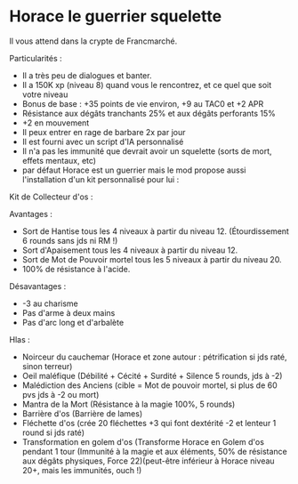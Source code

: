 # Horace le guerrier squelette

Il vous attend dans la crypte de Francmarché.

Particularités :
- Il a très peu de dialogues et banter.
- Il a 150K xp (niveau 8) quand vous le rencontrez, et ce quel que soit votre niveau
- Bonus de base : +35 points de vie environ, +9 au TAC0 et +2 APR
- Résistance aux dégâts tranchants 25% et aux dégâts perforants 15%
- +2 en mouvement
- Il peux entrer en rage de barbare 2x par jour
- Il est fourni avec un script d'IA personnalisé
- Il n'a pas les immunité que devrait avoir un squelette (sorts de mort, effets mentaux, etc)
- par défaut Horace est un guerrier mais le mod propose aussi l'installation d'un kit personnalisé pour lui :

Kit de Collecteur d'os : 

Avantages :
- Sort de Hantise tous les 4 niveaux à partir du niveau 12. (Étourdissement 6 rounds sans jds ni RM !)
- Sort d'Apaisement tous les 4 niveaux à partir du niveau 12.
- Sort de Mot de Pouvoir mortel tous les 5 niveaux à partir du niveau 20.
- 100% de résistance à l'acide.

Désavantages :
- -3 au charisme
- Pas d'arme à deux mains
- Pas d'arc long et d'arbalète

Hlas :
- Noirceur du cauchemar (Horace et zone autour : pétrification si jds raté, sinon terreur)
- Oeil maléfique (Débilité + Cécité + Surdité + Silence 5 rounds, jds à -2)
- Malédiction des Anciens (cible = Mot de pouvoir mortel, si plus de 60 pvs jds à -2 ou mort)
- Mantra de la Mort (Résistance à la magie 100%, 5 rounds)
- Barrière d'os (Barrière de lames)
- Fléchette d'os (crée 20 fléchettes +3 qui font dextérité -2 et lenteur 1 round si jds raté)
- Transformation en golem d'os (Transforme Horace en Golem d'os pendant 1 tour (Immunité à la magie et aux éléments, 50% de résistance aux dégâts physiques, Force 22)(peut-être inférieur à Horace niveau 20+, mais les immunités, ouch !)
